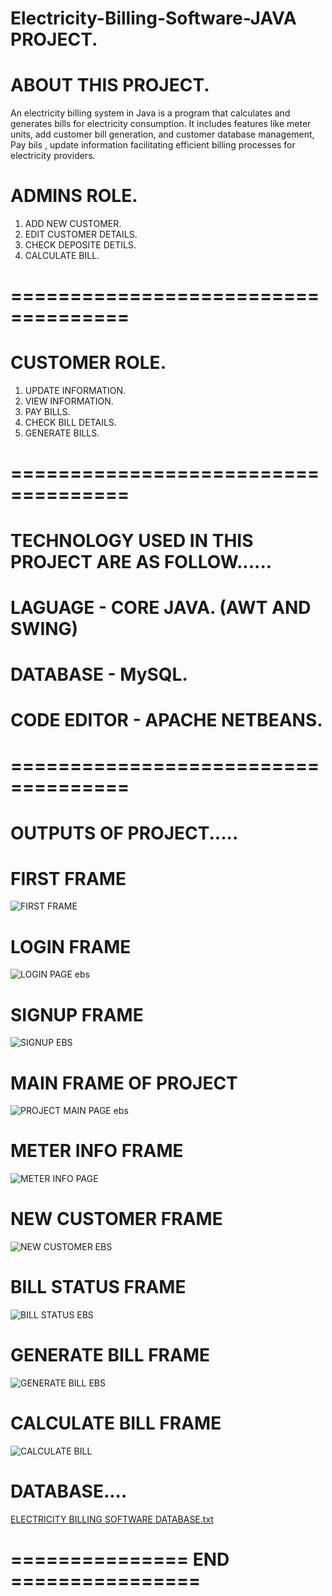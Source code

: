 # Electricity-Billing-Software-JAVA PROJECT.


# ABOUT THIS PROJECT.  
 
An electricity billing system in Java is a program that calculates and generates bills for electricity consumption. It includes features like meter units, 
add customer bill generation, and customer database management, Pay bils , update information  facilitating efficient billing processes for electricity providers.

# ADMINS ROLE.
1) ADD NEW CUSTOMER.
2) EDIT CUSTOMER DETAILS.
3) CHECK DEPOSITE DETILS.
4) CALCULATE BILL.

# ====================================
# CUSTOMER ROLE.

1) UPDATE INFORMATION.
2) VIEW INFORMATION.
3) PAY BILLS.
4) CHECK BILL DETAILS.
5) GENERATE BILLS.

# ====================================

# TECHNOLOGY USED IN THIS PROJECT ARE AS FOLLOW......
# LAGUAGE - CORE JAVA. (AWT AND SWING)
# DATABASE - MySQL.
# CODE EDITOR - APACHE NETBEANS.

# ====================================

# OUTPUTS OF PROJECT.....

# FIRST FRAME 

![FIRST FRAME](https://github.com/code-withprasad/Electricity-Billing-Software-JAVA/assets/110656342/680e4b57-6f90-4571-a56f-54e656cd58a4)

# LOGIN FRAME 

![LOGIN PAGE ebs](https://github.com/code-withprasad/Electricity-Billing-Software-JAVA/assets/110656342/c080f558-bdab-4995-98db-c202e31496c5)

# SIGNUP FRAME

![SIGNUP EBS](https://github.com/code-withprasad/Electricity-Billing-Software-JAVA/assets/110656342/2b4b3945-173f-4e68-aeb8-9645cd381126)

# MAIN FRAME OF PROJECT

![PROJECT MAIN PAGE ebs](https://github.com/code-withprasad/Electricity-Billing-Software-JAVA/assets/110656342/5c0cbf82-3d21-4d9b-9b3e-2c3c7684fdec)

# METER INFO FRAME 

![METER INFO PAGE](https://github.com/code-withprasad/Electricity-Billing-Software-JAVA/assets/110656342/a30927c3-48d7-4e84-b011-128fa8e9feb7)

# NEW CUSTOMER FRAME

![NEW CUSTOMER EBS](https://github.com/code-withprasad/Electricity-Billing-Software-JAVA/assets/110656342/fd8a5f3c-7409-4db8-968d-a4823bccce0b)

# BILL STATUS FRAME

![BILL STATUS EBS](https://github.com/code-withprasad/Electricity-Billing-Software-JAVA/assets/110656342/6e5c4e62-be2d-46df-bceb-9adcaf28a309)

# GENERATE BILL FRAME

![GENERATE BILL EBS](https://github.com/code-withprasad/Electricity-Billing-Software-JAVA/assets/110656342/4afab1ff-f185-427a-a0b4-a48b0bfb13d2)

# CALCULATE BILL FRAME 

![CALCULATE BILL](https://github.com/code-withprasad/Electricity-Billing-Software-JAVA/assets/110656342/7120f6a7-aca8-4fe5-8dc4-8fe0efc3aefb)

# DATABASE....

[ELECTRICITY BILLING SOFTWARE DATABASE.txt](https://github.com/code-withprasad/Electricity-Billing-Software-JAVA/files/11980590/ELECTRICITY.BILLING.SOFTWARE.DATABASE.txt)

# =============== END ================


